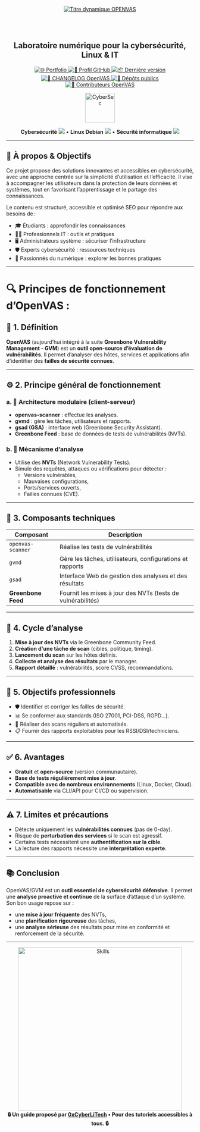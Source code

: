 <div align="center">

  <br></br>
  
  <a href="https://github.com/0xCyberLiTech">
    <img src="https://readme-typing-svg.herokuapp.com?font=JetBrains+Mono&size=50&duration=6000&pause=1000000000&color=FF0048&center=true&vCenter=true&width=1100&lines=%3EOPENVAS_" alt="Titre dynamique OPENVAS" />
  </a>
  
  <br></br>
  
  <h2>Laboratoire numérique pour la cybersécurité, Linux & IT</h2>

  <p align="center">
    <a href="https://0xcyberlitech.github.io/">
      <img src="https://img.shields.io/badge/Portfolio-0xCyberLiTech-181717?logo=github&style=flat-square" alt="🌐 Portfolio" />
    </a>
    <a href="https://github.com/0xCyberLiTech">
      <img src="https://img.shields.io/badge/Profil-GitHub-181717?logo=github&style=flat-square" alt="🔗 Profil GitHub" />
    </a>
    <a href="https://github.com/0xCyberLiTech/OpenVAS/releases/latest">
      <img src="https://img.shields.io/github/v/release/0xCyberLiTech/OpenVAS?label=version&style=flat-square&color=blue" alt="📦 Dernière version" />
    </a>
    <a href="https://github.com/0xCyberLiTech/OpenVAS/blob/main/CHANGELOG.md">
      <img src="https://img.shields.io/badge/📄%20Changelog-OpenVAS-blue?style=flat-square" alt="📄 CHANGELOG OpenVAS" />
    </a>
    <a href="https://github.com/0xCyberLiTech?tab=repositories">
      <img src="https://img.shields.io/badge/Dépôts-publics-blue?style=flat-square" alt="📂 Dépôts publics" />
    </a>
    <a href="https://github.com/0xCyberLiTech/OpenVAS/graphs/contributors">
      <img src="https://img.shields.io/badge/👥%20Contributeurs-cliquez%20ici-007ec6?style=flat-square" alt="👥 Contributeurs OpenVAS" />
    </a>
  </p>

</div>

<!--
Optimisation SEO : mots-clés cybersécurité, Linux, administration système, sécurité informatique, tutoriels, guides, expertise, formation, supervision, Docker, OpenVAS, firewall, proxy, DNS, SSH, Debian, IT, réseau, cryptographie, open source, ressources techniques, étudiants, professionnels, passionnés.
-->

<div align="center">
  <img src="https://img.icons8.com/fluency/96/000000/cyber-security.png" alt="CyberSec" width="80"/>
</div>

<div align="center">
  <p>
    <strong>Cybersécurité</strong> <img src="https://img.icons8.com/color/24/000000/lock--v1.png"/> • <strong>Linux Debian</strong> <img src="https://img.icons8.com/color/24/000000/linux.png"/> • <strong>Sécurité informatique</strong> <img src="https://img.icons8.com/color/24/000000/shield-security.png"/>
  </p>
</div>

---

## 🚀 À propos & Objectifs

Ce projet propose des solutions innovantes et accessibles en cybersécurité, avec une approche centrée sur la simplicité d’utilisation et l’efficacité. Il vise à accompagner les utilisateurs dans la protection de leurs données et systèmes, tout en favorisant l’apprentissage et le partage des connaissances.

Le contenu est structuré, accessible et optimisé SEO pour répondre aux besoins de :
- 🎓 Étudiants : approfondir les connaissances
- 👨‍💻 Professionnels IT : outils et pratiques
- 🖥️ Administrateurs système : sécuriser l’infrastructure
- 🛡️ Experts cybersécurité : ressources techniques
- 🚀 Passionnés du numérique : explorer les bonnes pratiques

---

# 🔍 Principes de fonctionnement d’OpenVAS :

## 🧭 1. Définition
**OpenVAS** (aujourd’hui intégré à la suite **Greenbone Vulnerability Management - GVM**) est un **outil open-source d’évaluation de vulnérabilités**. Il permet d’analyser des hôtes, services et applications afin d’identifier des **failles de sécurité connues**.

---

## ⚙️ 2. Principe général de fonctionnement

### a. 🔗 Architecture modulaire (client-serveur)
- **openvas-scanner** : effectue les analyses.
- **gvmd** : gère les tâches, utilisateurs et rapports.
- **gsad (GSA)** : interface web (Greenbone Security Assistant).
- **Greenbone Feed** : base de données de tests de vulnérabilités (NVTs).

### b. 🧪 Mécanisme d’analyse
- Utilise des **NVTs** (Network Vulnerability Tests).
- Simule des requêtes, attaques ou vérifications pour détecter :
  - Versions vulnérables,
  - Mauvaises configurations,
  - Ports/services ouverts,
  - Failles connues (CVE).

---

## 🧱 3. Composants techniques

| Composant           | Description                                                      |
|---------------------|------------------------------------------------------------------|
| `openvas-scanner`   | Réalise les tests de vulnérabilités                             |
| `gvmd`              | Gère les tâches, utilisateurs, configurations et rapports        |
| `gsad`              | Interface Web de gestion des analyses et des résultats           |
| **Greenbone Feed**  | Fournit les mises à jour des NVTs (tests de vulnérabilités)      |

---

## 🔄 4. Cycle d’analyse

1. **Mise à jour des NVTs** via le Greenbone Community Feed.
2. **Création d'une tâche de scan** (cibles, politique, timing).
3. **Lancement du scan** sur les hôtes définis.
4. **Collecte et analyse des résultats** par le manager.
5. **Rapport détaillé** : vulnérabilités, score CVSS, recommandations.

---

## 🎯 5. Objectifs professionnels

- 🛡️ Identifier et corriger les failles de sécurité.
- 📊 Se conformer aux standards (ISO 27001, PCI-DSS, RGPD…).
- 🔁 Réaliser des scans réguliers et automatisés.
- 📋 Fournir des rapports exploitables pour les RSSI/DSI/techniciens.

---

## ✅ 6. Avantages

- **Gratuit** et **open-source** (version communautaire).
- **Base de tests régulièrement mise à jour**.
- **Compatible avec de nombreux environnements** (Linux, Docker, Cloud).
- **Automatisable** via CLI/API pour CI/CD ou supervision.

---

## ⚠️ 7. Limites et précautions

- Détecte uniquement les **vulnérabilités connues** (pas de 0-day).
- Risque de **perturbation des services** si le scan est agressif.
- Certains tests nécessitent une **authentification sur la cible**.
- La lecture des rapports nécessite une **interprétation experte**.

---

## 📚 Conclusion

OpenVAS/GVM est un **outil essentiel de cybersécurité défensive**. Il permet une **analyse proactive et continue** de la surface d’attaque d’un système. Son bon usage repose sur :
- une **mise à jour fréquente** des NVTs,
- une **planification rigoureuse** des tâches,
- une **analyse sérieuse** des résultats pour mise en conformité et renforcement de la sécurité.

---

<div align="center">
  <a href="https://github.com/0xCyberLiTech" target="_blank" rel="noopener">
    <img src="https://skillicons.dev/icons?i=linux,debian,bash,docker,nginx,git,vim,python,markdown" alt="Skills" width="440">
  </a>
</div>

<div align="center">
  <b>🔒 Un guide proposé par <a href="https://github.com/0xCyberLiTech">0xCyberLiTech</a> • Pour des tutoriels accessibles à tous. 🔒</b>
</div>
